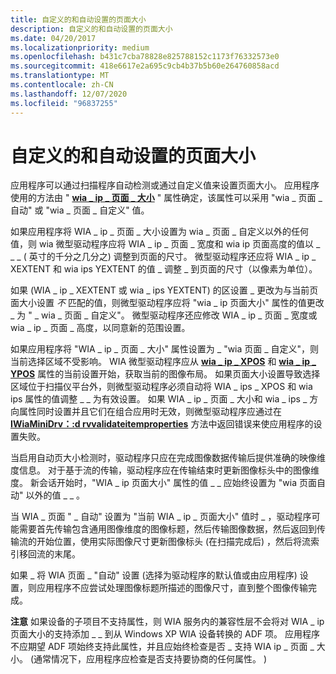 ```yaml
---
title: 自定义的和自动设置的页面大小
description: 自定义的和自动设置的页面大小
ms.date: 04/20/2017
ms.localizationpriority: medium
ms.openlocfilehash: b431c7cba78828e825788152c1173f76332573e0
ms.sourcegitcommit: 418e6617e2a695c9cb4b37b5b60e264760858acd
ms.translationtype: MT
ms.contentlocale: zh-CN
ms.lasthandoff: 12/07/2020
ms.locfileid: "96837255"
---
```

# <a name="custom-and-auto-page-sizes"></a>自定义的和自动设置的页面大小


应用程序可以通过扫描程序自动检测或通过自定义值来设置页面大小。 应用程序使用的方法由 " [**wia \_ ip \_ 页面 \_ 大小**](./wia-ips-page-size.md) " 属性确定，该属性可以采用 "wia \_ 页面 \_ 自动" 或 "wia \_ 页面 \_ 自定义" 值。

如果应用程序将 WIA \_ ip \_ 页面 \_ 大小设置为 wia \_ 页面 \_ 自定义以外的任何值，则 wia 微型驱动程序应将 WIA \_ ip \_ 页面 \_ 宽度和 wia ip 页面高度的值以 \_ \_ \_ ( 英寸的千分之几分之) 调整到页面的尺寸。 微型驱动程序还应将 WIA \_ ip \_ XEXTENT 和 wia ips YEXTENT 的值 \_ 调整 \_ 到页面的尺寸（以像素为单位）。

如果 (WIA \_ ip \_ XEXTENT 或 wia \_ ips YEXTENT) 的区设置 \_ 更改为与当前页面大小设置 *不* 匹配的值，则微型驱动程序应将 "wia \_ ip 页面大小" 属性的值更改 \_ 为 " \_ wia \_ 页面 \_ 自定义"。 微型驱动程序还应修改 WIA \_ ip \_ 页面 \_ 宽度或 wia \_ ip \_ 页面 \_ 高度，以同意新的范围设置。

如果应用程序将 "WIA \_ ip \_ 页面 \_ 大小" 属性设置为 \_ "wia 页面 \_ 自定义"，则当前选择区域不受影响。 WIA 微型驱动程序应从 [**wia \_ ip \_ XPOS**](./wia-ips-xpos.md) 和 [**wia \_ ip \_ YPOS**](./wia-ips-ypos.md) 属性的当前设置开始，获取当前的图像布局。 如果页面大小设置导致选择区域位于扫描仪平台外，则微型驱动程序必须自动将 WIA \_ ips \_ XPOS 和 wia ips 属性的值调整 \_ \_ 为有效设置。 如果 WIA \_ ip \_ 页面 \_ 大小和 wia \_ ips \_ 方向属性同时设置并且它们在组合应用时无效，则微型驱动程序应通过在 [**IWiaMiniDrv：:d rvvalidateitemproperties**](/windows-hardware/drivers/ddi/wiamindr_lh/nf-wiamindr_lh-iwiaminidrv-drvvalidateitemproperties) 方法中返回错误来使应用程序的设置失败。

当启用自动页大小检测时，驱动程序只应在完成图像数据传输后提供准确的映像维度信息。 对于基于流的传输，驱动程序应在传输结束时更新图像标头中的图像维度。 新会话开始时，"WIA \_ ip 页面大小" 属性的值 \_ \_ 应始终设置为 "wia 页面自动" 以外的值 \_ \_ 。

当 WIA \_ 页面 " \_ 自动" 设置为 "当前 WIA \_ ip \_ 页面大小" 值时 \_ ，驱动程序可能需要首先传输包含通用图像维度的图像标题，然后传输图像数据，然后返回到传输流的开始位置，使用实际图像尺寸更新图像标头 (在扫描完成后) ，然后将流索引移回流的末尾。

如果 \_ 将 WIA 页面 \_ "自动" 设置 (选择为驱动程序的默认值或由应用程序) 设置，则应用程序不应尝试处理图像标题所描述的图像尺寸，直到整个图像传输完成。

**注意**  如果设备的子项目不支持属性，则 WIA 服务内的兼容性层不会将对 WIA \_ ip 页面大小的支持添加 \_ \_ 到从 Windows XP WIA 设备转换的 ADF 项。 应用程序不应期望 ADF 项始终支持此属性，并且应始终检查是否 \_ 支持 WIA ip \_ 页面 \_ 大小。  (通常情况下，应用程序应检查是否支持要协商的任何属性。 ) 

 

 

